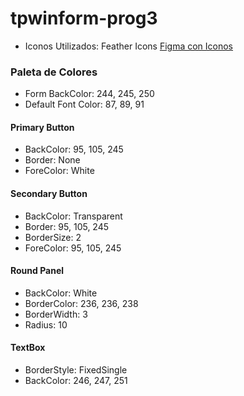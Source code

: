 # tpwinform-prog3

- Iconos Utilizados: Feather Icons
[Figma con Iconos](https://www.figma.com/file/SrqzxLyyNF0paaJaEuNFNS/TPWinForm?type=design&node-id=1:2104&mode=design&t=3NzGvJcjVbpzR9XY-1)

### Paleta de Colores

- Form BackColor: 244, 245, 250
- Default Font Color: 87, 89, 91

#### Primary Button 
- BackColor: 95, 105, 245
- Border: None
- ForeColor: White

#### Secondary Button 
- BackColor: Transparent
- Border: 95, 105, 245
- BorderSize: 2
- ForeColor: 95, 105, 245

#### Round Panel
- BackColor: White
- BorderColor: 236, 236, 238
- BorderWidth: 3
- Radius: 10

#### TextBox
- BorderStyle: FixedSingle
- BackColor: 246, 247, 251
